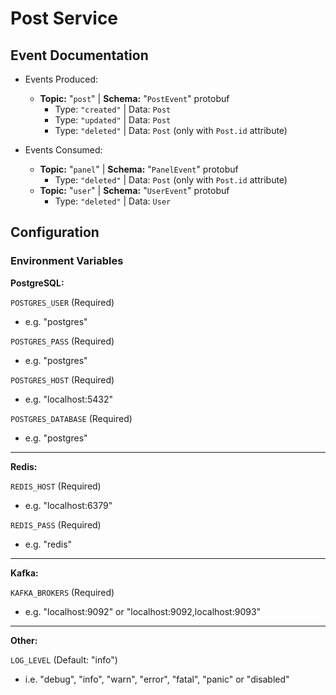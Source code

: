 # Post Service

## Event Documentation

* Events Produced:
  * **Topic:** "``post``" | **Schema:** "``PostEvent``" protobuf
    * Type: ``"created"`` | Data: ``Post``
    * Type: ``"updated"`` | Data: ``Post``
    * Type: ``"deleted"`` | Data: ``Post`` (only with ``Post.id`` attribute)

* Events Consumed:
  * **Topic:** "``panel``" | **Schema:** "``PanelEvent``" protobuf
    * Type: ``"deleted"`` | Data: ``Post`` (only with ``Post.id`` attribute)
  * **Topic:** "``user``" | **Schema:** "``UserEvent``" protobuf
    * Type: ``"deleted"`` | Data: ``User``

## Configuration

### Environment Variables

**PostgreSQL:**

``POSTGRES_USER`` (Required)

* e.g. "postgres"

``POSTGRES_PASS`` (Required)

* e.g. "postgres"

``POSTGRES_HOST`` (Required)

* e.g. "localhost:5432"

``POSTGRES_DATABASE`` (Required)

* e.g. "postgres"

---

**Redis:**

``REDIS_HOST`` (Required)

* e.g. "localhost:6379"

``REDIS_PASS`` (Required)

* e.g. "redis"

---

**Kafka:**

``KAFKA_BROKERS`` (Required)

* e.g. "localhost:9092" or "localhost:9092,localhost:9093"

---

**Other:**

``LOG_LEVEL`` (Default: "info")

* i.e. "debug", "info", "warn", "error", "fatal", "panic" or "disabled"
